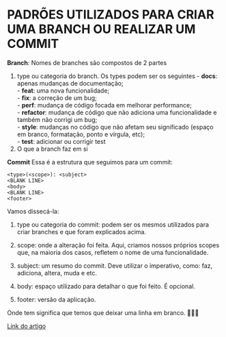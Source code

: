 # PADRÕES UTILIZADOS PARA CRIAR UMA BRANCH OU REALIZAR UM COMMIT 
**Branch**: Nomes de branches são compostos de 2 partes
 1. type ou categoria do branch. Os types podem ser os seguintes
    	 - **docs**: apenas mudanças de documentação;</br>
    	 - **feat**: uma nova funcionalidade;</br>
    	 - **fix**: a correção de um bug;</br>
    	 - **perf**: mudança de código focada em melhorar performance;</br>
    	 - **refactor**: mudança de código que não adiciona uma funcionalidade e também não corrigi um bug;</br>
    	 - **style**: mudanças no código que não afetam seu significado (espaço em branco, formatação, ponto e vírgula, etc);</br>
    	 - **test**: adicionar ou corrigir test </br>
 2. O que a branch faz em si

**Commit**
Essa é a estrutura que seguimos para um commit:

    <type>(<scope>): <subject> 
    <BLANK LINE>  
    <body>  
    <BLANK LINE>  
    <footer>
Vamos dissecá-la:

1. type ou categoria do commit: podem ser os mesmos utilizados para criar branches e que foram explicados acima.

2. scope: onde a alteração foi feita. Aqui, criamos nossos próprios scopes que, na maioria dos casos, refletem o nome de uma funcionalidade.

3. subject: um resumo do commit. Deve utilizar o imperativo, como: faz, adiciona, altera, muda e etc.

5. body: espaço utilizado para detalhar o que foi feito. É opcional.

6. footer: versão da aplicação.

Onde tem <BLANK LINE> significa que temos que deixar uma linha em branco. 🤷🏻‍♂️

[Link do artigo](https://medium.com/prolog-app/nossos-padr%C3%B5es-de-nomenclatura-para-branches-e-commits-fade8fd17106)
